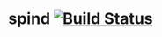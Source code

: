 # spind [![Build Status](https://travis-ci.org/levisc8/spind.svg?branch=master)](https://travis-ci.org/levisc8/spind)
